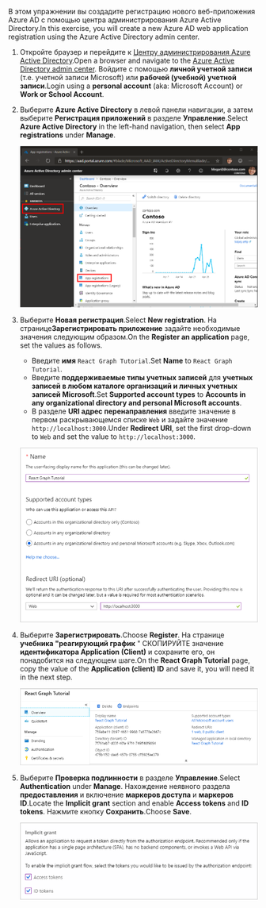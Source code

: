 <!-- markdownlint-disable MD002 MD041 -->

<span data-ttu-id="d9c50-101">В этом упражнении вы создадите регистрацию нового веб-приложения Azure AD с помощью центра администрирования Azure Active Directory.</span><span class="sxs-lookup"><span data-stu-id="d9c50-101">In this exercise, you will create a new Azure AD web application registration using the Azure Active Directory admin center.</span></span>

1. <span data-ttu-id="d9c50-102">Откройте браузер и перейдите к [Центру администрирования Azure Active Directory](https://aad.portal.azure.com).</span><span class="sxs-lookup"><span data-stu-id="d9c50-102">Open a browser and navigate to the [Azure Active Directory admin center](https://aad.portal.azure.com).</span></span> <span data-ttu-id="d9c50-103">Войдите с помощью **личной учетной записи** (т.е. учетной записи Microsoft) или **рабочей (учебной) учетной записи**.</span><span class="sxs-lookup"><span data-stu-id="d9c50-103">Login using a **personal account** (aka: Microsoft Account) or **Work or School Account**.</span></span>

1. <span data-ttu-id="d9c50-104">Выберите **Azure Active Directory** в левой панели навигации, а затем выберите **Регистрация приложений** в разделе **Управление**.</span><span class="sxs-lookup"><span data-stu-id="d9c50-104">Select **Azure Active Directory** in the left-hand navigation, then select **App registrations** under **Manage**.</span></span>

    ![<span data-ttu-id="d9c50-105">Снимок экрана с регистрациями приложений</span><span class="sxs-lookup"><span data-stu-id="d9c50-105">A screenshot of the App registrations</span></span> ](./images/aad-portal-app-registrations.png)

1. <span data-ttu-id="d9c50-106">Выберите **Новая регистрация**.</span><span class="sxs-lookup"><span data-stu-id="d9c50-106">Select **New registration**.</span></span> <span data-ttu-id="d9c50-107">На странице**Зарегистрировать приложение** задайте необходимые значения следующим образом.</span><span class="sxs-lookup"><span data-stu-id="d9c50-107">On the **Register an application** page, set the values as follows.</span></span>

    - <span data-ttu-id="d9c50-108">Введите **имя** `React Graph Tutorial`.</span><span class="sxs-lookup"><span data-stu-id="d9c50-108">Set **Name** to `React Graph Tutorial`.</span></span>
    - <span data-ttu-id="d9c50-109">Введите **поддерживаемые типы учетных записей** для **учетных записей в любом каталоге организаций и личных учетных записей Microsoft**.</span><span class="sxs-lookup"><span data-stu-id="d9c50-109">Set **Supported account types** to **Accounts in any organizational directory and personal Microsoft accounts**.</span></span>
    - <span data-ttu-id="d9c50-110">В разделе **URI адрес перенаправления** введите значение в первом раскрывающемся списке `Web` и задайте значение `http://localhost:3000`.</span><span class="sxs-lookup"><span data-stu-id="d9c50-110">Under **Redirect URI**, set the first drop-down to `Web` and set the value to `http://localhost:3000`.</span></span>

    ![Снимок страницы "регистрация приложения"](./images/aad-register-an-app.png)

1. <span data-ttu-id="d9c50-112">Выберите **Зарегистрировать**.</span><span class="sxs-lookup"><span data-stu-id="d9c50-112">Choose **Register**.</span></span> <span data-ttu-id="d9c50-113">На странице **учебника "реагирующий график** " СКОПИРУЙТЕ значение **идентификатора Application (Client)** и сохраните его, он понадобится на следующем шаге.</span><span class="sxs-lookup"><span data-stu-id="d9c50-113">On the **React Graph Tutorial** page, copy the value of the **Application (client) ID** and save it, you will need it in the next step.</span></span>

    ![Снимок экрана с ИДЕНТИФИКАТОРом приложения для новой регистрации приложения](./images/aad-application-id.png)

1. <span data-ttu-id="d9c50-115">Выберите **Проверка подлинности** в разделе **Управление**.</span><span class="sxs-lookup"><span data-stu-id="d9c50-115">Select **Authentication** under **Manage**.</span></span> <span data-ttu-id="d9c50-116">Нахождение неявного раздела **предоставления** и включение **маркеров доступа** и **маркеров ID**.</span><span class="sxs-lookup"><span data-stu-id="d9c50-116">Locate the **Implicit grant** section and enable **Access tokens** and **ID tokens**.</span></span> <span data-ttu-id="d9c50-117">Нажмите кнопку **Сохранить**.</span><span class="sxs-lookup"><span data-stu-id="d9c50-117">Choose **Save**.</span></span>

    ![Снимок экрана с неявным разделом предоставления](./images/aad-implicit-grant.png)
